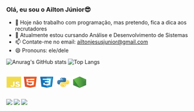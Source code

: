 ### Olá, eu sou o Ailton Júnior😎


- 🔭 Hoje não trabalho com programação, mas pretendo, fica a dica aos recrutadores
- 🌱 Atualmente estou cursando Análise e Desenvolvimento de Sistemas
- 📫 Contate-me no email: ailtonjesusjunior@gmail.com
- 😄 Pronouns: ele/dele

![Anurag's GitHub stats](https://github-readme-stats.vercel.app/api?username=AiltonJunior1989&show_icons=true&theme=dark&title_color=1f45ab)
![Top Langs](https://github-readme-stats.vercel.app/api/top-langs/?username=AiltonJunior1989&layout=compact&theme=dark&title_color=1f45ab&height=500px)

<div style="display: inline_block"><br>
  <img align="center" alt="Ailton-Js" height="30" width="40" src="https://raw.githubusercontent.com/devicons/devicon/master/icons/javascript/javascript-plain.svg">
  <img align="center" alt="Ailton-HTML" height="30" width="40" src="https://raw.githubusercontent.com/devicons/devicon/master/icons/html5/html5-original.svg">
  <img align="center" alt="Ailton-CSS" height="30" width="40" src="https://raw.githubusercontent.com/devicons/devicon/master/icons/css3/css3-original.svg">
  <img align="center" alt="Ailton-Python" height="30" width="40" src="https://raw.githubusercontent.com/devicons/devicon/master/icons/python/python-original.svg">
  <img align="center" alt="Ailton-Node" height="30" width="40" src="https://raw.githubusercontent.com/devicons/devicon/master/icons/nodejs/nodejs-original.svg">
</div>

  ##
 
<div> 
  <a href="https://instagram.com/ailtonjmjunior" target="_blank"><img src="https://img.shields.io/badge/-Instagram-%23E4405F?style=for-the-badge&logo=instagram&logoColor=white" target="_blank"></a>
  <a href = "mailto:ailtonjesusjunior@gmail.com"><img src="https://img.shields.io/badge/-Gmail-%23333?style=for-the-badge&logo=gmail&logoColor=white" target="_blank"></a>
  <a href="https://www.linkedin.com/in/ailton-j%C3%BAnior-180699146/" target="_blank"><img src="https://img.shields.io/badge/-LinkedIn-%230077B5?style=for-the-badge&logo=linkedin&logoColor=white" target="_blank"></a> 
  
</div>

